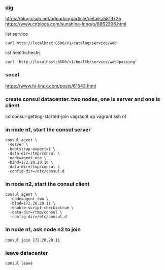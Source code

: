 ### dig
https://blog.csdn.net/adparking/article/details/5819725
https://www.cnblogs.com/sunshine-long/p/8862396.html

list service
```
curl http://localhost:8500/v1/catalog/service/web
```
list healthchecks
```
curl 'http://localhost:8500/v1/health/service/web?passing'
```
### socat
https://www.hi-linux.com/posts/61543.html

### create consul datacenter. two nodes, one is server and one is client
cd consul-getting-started-join
vagraunt up
vagrant ssh n1
### in node n1, start the consul server
```
consul agent \
 -server \
 -bootstrap-expect=1 \
 -data-dir=/tmp/consul \
 -node=agent-one \
 -bind=172.20.20.10 \
 -data-dir=/tmp/consul \
 -config-dir=/etc/consul.d
 ```
### in node n2, start the consul client
```
consul agent \
  -node=agent-two \
  -bind=172.20.20.11 \
  -enable-script-checks=true \
  -data-dir=/tmp/consul \
  -config-dir=/etc/consul.d
```
### in node n1, ask node n2 to join
```
consul join 172.20.20.11
```

### leave datacenter
```
consul leave
```

